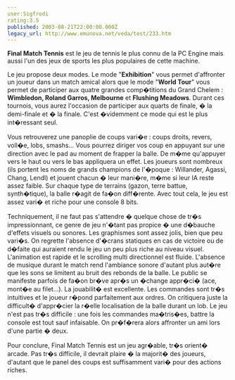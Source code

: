 ```yaml
---
user:Sigfrodi
rating:3.5
published: 2003-08-21T22:00:00.000Z
legacy_url: http://www.emunova.net/veda/test/233.htm
---
```

**Final Match Tennis** est le jeu de tennis le plus connu de la PC Engine mais aussi l'un des jeux de sports les plus populaires de cette machine.  

  

Le jeu propose deux modes. Le mode "**Exhibition**" vous permet d'affronter un joueur dans un match amical alors que le mode "**World Tour**" vous permet de participer aux quatre grandes comp�titions du Grand Chelem : **Wimbledon, Roland Garros, Melbourne** et **Flushing Meadows**. Durant ces tournois, vous aurez l'occasion de participer aux quarts de finale, � la demi-finale et � la finale. C'est �videmment ce mode qui est le plus int�ressant seul.  

  

Vous retrouverez une panoplie de coups vari�e : coups droits, revers, voll�e, lobs, smashs... Vous pourrez diriger vos coup en appuyant sur une direction avec le pad au moment de frapper la balle. De m�me qu'appuyer vers le haut ou vers le bas appliquera un effet. Les joueurs sont nombreux (ils portent les noms de grands champions de l'�poque : Willander, Agassi, Chang, Lendl) et jouent chacun � leur mani�re, m�me si leur IA reste assez faible. Sur chaque type de terrains (gazon, terre battue, synth�tique), la balle r�agit de fa�on diff�rente. Avec tout cela, le jeu est assez vari� et riche pour une console 8 bits.  

  

Techniquement, il ne faut pas s'attendre � quelque chose de tr�s impressionnant, ce genre de jeu n'�tant pas propice � une d�bauche d'effets visuels ou sonores. Les graphismes sont assez jolis, bien que peu vari�s. On regrette l'absence d'�crans statiques en cas de victoire ou de d�faite qui auraient rendu le jeu un peu plus riche au niveau visuel. L'animation est rapide et le scrolling multi directionnel est fluide. L'absence de musique durant le match rend l'ambiance sonore d'autant plus aut�re que les sons se limitent au bruit des rebonds de la balle. Le public se manifeste parfois de fa�on br�ve apr�s un �change appr�ci� (ace, mont�e au filet...). La jouabilit� est excellente. Les commandes sont tr�s intuitives et le joueur r�pond parfaitement aux ordres. On critiquera juste la difficult� d'appr�cier la r�elle localisation de la balle durant un lob. Le jeu n'est pas tr�s difficile : une fois les commandes ma�tris�es, battre la console est tout sauf infaisable. On pr�f�rera alors affronter un ami lors d'une partie � deux.  

  

Pour conclure, Final Match Tennis est un jeu agr�able, tr�s orient� arcade. Pas tr�s difficile, il devrait plaire � la majorit� des joueurs, d'autant que le panel des coups est suffisamment vari� pour des actions riches.